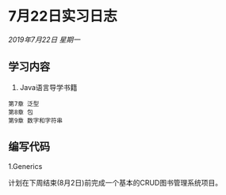# 7月22日实习日志  
*2019年7月22日 星期一*  
## 学习内容  
1. Java语言导学书籍  
  ```
  第7章 泛型  
  第8章 包
  第9章 数字和字符串	
  ``` 

## 编写代码  
1.Generics  

计划在下周结束(8月2日)前完成一个基本的CRUD图书管理系统项目。  